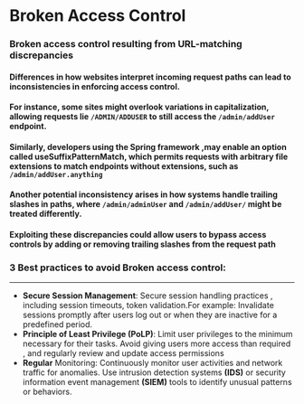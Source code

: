 # Broken Access Control


### Broken access control resulting from URL-matching discrepancies
#### Differences in how websites interpret incoming request paths can lead to inconsistencies in enforcing access control. 
#### For instance, some sites might overlook variations in capitalization, allowing requests lie `/ADMIN/ADDUSER` to still access the `/admin/addUser` endpoint. 
#### Similarly, developers using the **Spring** framework ,may enable an option called **useSuffixPatternMatch**, which permits requests with arbitrary file extensions to match endpoints without extensions, such as `/admin/addUser.anything`
#### Another potential inconsistency arises in how systems handle trailing slashes in paths, where `/admin/adminUser`  and `/admin/addUser/` might be treated differently.
#### Exploiting these discrepancies could allow users to bypass access controls by adding or removing trailing slashes from the request path
### 3 Best practices to avoid Broken access control:
***
* **Secure Session Management**: Secure session handling practices , including session timeouts, token validation.For example: Invalidate sessions promptly after users log out
or when they are inactive for a predefined period.
* **Principle of Least Privilege (PoLP)**: Limit user privileges to the minimum necessary for their tasks. Avoid giving users more access than required , and regularly review and update access permissions
* **Regular** Monitoring: Continuously monitor user activities and network traffic for anomalies. Use intrusion detection systems **(IDS)** or security information event management **(SIEM)** tools to identify unusual patterns or behaviors.